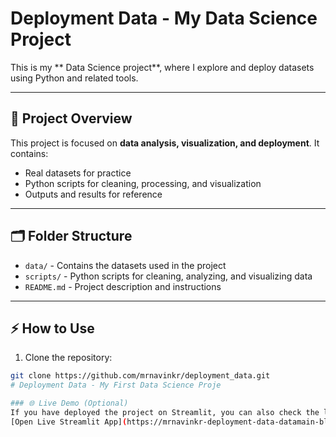 # Deployment Data - My  Data Science Project

This is my ** Data Science project**, where I explore and deploy datasets using Python and related tools.

---

## 🚀 Project Overview
This project is focused on **data analysis, visualization, and deployment**. It contains:
- Real datasets for practice
- Python scripts for cleaning, processing, and visualization
- Outputs and results for reference

---

## 🗂️ Folder Structure
- `data/` - Contains the datasets used in the project  
- `scripts/` - Python scripts for cleaning, analyzing, and visualizing data  
- `README.md` - Project description and instructions  

---

## ⚡ How to Use
1. Clone the repository:
```bash
git clone https://github.com/mrnavinkr/deployment_data.git
# Deployment Data - My First Data Science Proje

### 🌐 Live Demo (Optional)
If you have deployed the project on Streamlit, you can also check the live app here:  
[Open Live Streamlit App](https://mrnavinkr-deployment-data-datamain-blmkjs.streamlit.app/)

